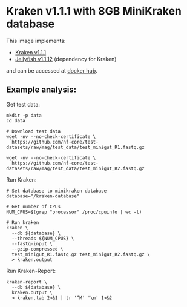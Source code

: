# Kraken v1.1.1 with 8GB MiniKraken database

This image implements:
- [Kraken v1.1.1](https://github.com/DerrickWood/kraken)
- [Jellyfish v1.1.12](https://github.com/gmarcais/Jellyfish/) (dependency for Kraken)

and can be accessed at [docker hub](https://hub.docker.com/u/gregorysprenger).

## Example analysis:

Get test data:

```
mkdir -p data
cd data

# Download test data
wget -nv --no-check-certificate \
  https://github.com/nf-core/test-datasets/raw/mag/test_data/test_minigut_R1.fastq.gz

wget -nv --no-check-certificate \
  https://github.com/nf-core/test-datasets/raw/mag/test_data/test_minigut_R2.fastq.gz

```

Run Kraken:

```
# Set database to minikraken database
database="/kraken-database"

# Get number of CPUs
NUM_CPUS=$(grep "processor" /proc/cpuinfo | wc -l)

# Run kraken
kraken \
  --db ${database} \
  --threads ${NUM_CPUS} \
  --fastq-input \
  --gzip-compressed \
  test_minigut_R1.fastq.gz test_minigut_R2.fastq.gz \
  > kraken.output
```

Run Kraken-Report:
```
kraken-report \
  --db ${database} \
  kraken.output \
  > kraken.tab 2>&1 | tr '^M' '\n' 1>&2
```